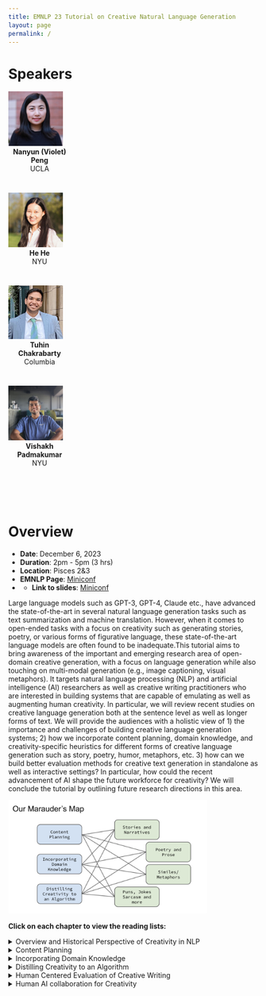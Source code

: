 ```yaml
---
title: EMNLP 23 Tutorial on Creative Natural Language Generation
layout: page
permalink: /
---
```


# Speakers

<div style="width:100%">
<div class="col-md-4" style="width:25%">
    <div class="profile height150">
        <div><a href="https://vnpeng.net/"><img class="avatar-img" width=110 src="images/violet-profile.png"></a></div>
        <div style="margin-bottom:40px"><center><b>Nanyun (Violet) Peng</b><br>UCLA</center></div>
    </div>
</div>
<div class="col-md-4" style="width:25%">
    <div class="profile height150">
        <div><a href="https://hhexiy.github.io"><img class="avatar-img" width=110 src="images/hehe-profile.png"> </a></div>
        <div style="margin-bottom:40px"><center><b>He He</b><br>NYU</center></div>
    </div>
</div>
<div class="col-md-4" style="width:25%">
    <div class="profile height150">
        <div><a href="https://tuhinjubcse.github.io/"><img class="avatar-img" width=110 src="images/tuhin-profile.png"></a></div>
        <div style="margin-bottom:40px"><center><b>Tuhin Chakrabarty</b><br>Columbia</center></div>
    </div>
</div>
<div class="col-md-4" style="width:25%">
    <div class="profile height150">
        <div><a href="http://vishakhpk.github.io"><img class="avatar-img" width=110 src="images/vishakh-profile.jpeg"></a></div>
        <div style="margin-bottom:40px"><center><b>Vishakh Padmakumar</b><br>NYU</center></div>
    </div>
</div>
</div>
<br/><br/>

# Overview

- **Date**: December 6, 2023
- **Duration**: 2pm - 5pm (3 hrs)
- **Location**: Pisces 2&3
- **EMNLP Page**: [Miniconf](https://virtual2023.emnlp.org/tutorial_t6.html)
- - **Link to slides**: [Miniconf](https://emnlp2023-creative-nlg.github.io/Creative_Text_Generation_Tutorial.pdf)

Large language models such as GPT-3, GPT-4, Claude etc., have advanced the state-of-the-art in several natural language generation tasks such as text summarization and machine translation. However, when it comes to open-ended tasks with a focus on creativity such as generating stories, poetry, or various forms of figurative language, these state-of-the-art language models are often found to be inadequate.This tutorial aims to bring awareness of the important and emerging research area of open-domain creative generation, with a focus on language generation while also touching on multi-modal generation (e.g., image captioning, visual metaphors). It targets natural language processing (NLP) and artificial intelligence (AI) researchers as well as creative writing practitioners who are interested in building systems that are capable of emulating as well as augmenting human creativity. In particular, we will review recent studies on creative language generation both at the sentence level as well as longer forms of text. We will provide the audiences with a holistic view of 1) the importance and challenges of building creative language generation systems; 2) how we incorporate content planning, domain knowledge, and creativity-specific heuristics for different forms of creative language generation such as story, poetry, humor, metaphors, etc. 3) how can we build better evaluation methods for creative text generation in standalone as well as interactive settings? In particular, how could the recent advancement of AI shape the future workforce for creativity? We will conclude the tutorial by outlining future research directions in this area.

<div><img class="avatar-img" width=400 src="images/map.png"></div>

**Click on each chapter to view the reading lists:** 
<details>
<summary>Overview and Historical Perspective of Creativity in NLP</summary>
<b>TALESPIN</b>
    <br>
    <a target="_blank" href="https://www.ijcai.org/Proceedings/77-1/Papers/013.pdf">TALE-SPIN, AN INTERACTIVE PROGRAM THAT WRITES STORIES </a>Meehan et al (1977)
    <br>
    <a target="_blank" href="https://www.ijcai.org/Proceedings/81-1/Papers/004.pdf">STORY GENERATION AFTER TALE-SPIN </a>Dehn et al (1981)
    <br>
<b>POETICS</b>
    <br>
    <a target="_blank" href="https://www.sciencedirect.com/science/article/abs/pii/0304422X84900019">Creating characters in a story-telling universe </a>Lebowitz et al (1984)<br>
    <a target="_blank" href="https://era.ed.ac.uk/bitstream/handle/1842/3461/0016.pdf?sequence=1&isAllowed=y">A Flexible Integrated Architecture For Generating Poetic Texts </a>Manurung et al (2000)<br>
<b>PRAGMATICS</b>
    <br>
    <a target="_blank" href="https://www.sciencedirect.com/science/article/abs/pii/0378216687901093">Generating natural language under pragmatic constraints 
    </a>Hovy et al (1987)<br>
    <a target="_blank" href="https://aclanthology.org/P05-3029.pdf">HAHAcronym: A Computational Humor System </a>Stock et al (2005)<br>
</details>
<details>
<summary>Content Planning</summary>
<br>
<b>PLAN AND WRITE</b>
<br>
    <a target="_blank" href="https://vnpeng.net/bibliography/yao2019plan/">Plan-And-Write: Towards Better Automatic Storytelling
    </a>Yao et al (2019)
    <br>
    <a target="_blank" href="https://aclanthology.org/P19-1254/">Strategies for Structuring Story Generation </a>Fan et al (2019)
    <br>
    <a target="_blank" href="https://ojs.aaai.org/index.php/AAAI/article/view/11430">Event Representations for Automated Story Generation with Deep Neural Nets 
    </a>Martin et al (2018)<br>
<b>IMPROVE PLAN AND THEN WRITE</b>
    <br>
    <a target="_blank" href="https://aclanthology.org/2020.emnlp-main.351.pdf">Content Planning for Neural Story Generation with Aristotelian Rescoring</a>Goldfarb-Tarrant et al (2020)<br>
<b>PLAN AND WRITE BY PROMPTING LLMS</b>
    <br>
    <a target="_blank" href="https://aclanthology.org/2022.naacl-main.262/">Zero-shot Sonnet Generation with Discourse-level Planning and Aesthetics Features
 </a>Tian et al (2022)<br>
    <a target="_blank" href="https://aclanthology.org/2022.emnlp-main.296/">Re3: Generating Longer Stories With Recursive Reprompting and Revision </a>Yang et al (2022)<br>
    <a target="_blank" href="https://aclanthology.org/2023.acl-long.190/">DOC: Improving Long Story Coherence With Detailed Outline Control </a>Yang et al (2023)
    <br>
</details>
<details>
<summary>Incorporating Domain Knowledge</summary>
<br>
<b>DOMAIN KNOWLEDGE FROM WEB</b>
<br>
    <a target="_blank" href="https://cdn.aaai.org/AAAI/2007/AAAI07-233.pdf">Comprehending and Generating Apt Metaphors: A Web-driven, Case-based Approach to Figurative Language 
    </a>Veale et al (2007)
    <br>
<b>DOMAIN KNOWLEDGE FROM EXTERNAL KNOWLEDGE MODELS</b>
    <br>
    <a target="_blank" href="https://aclanthology.org/2020.emnlp-main.524.pdf">Generating similes effortlessly like a Pro : A Style Transfer Approach for Simile Generation </a>Chakrabarty et al (2020)<br>
    <a target="_blank" href="https://aclanthology.org/2021.naacl-main.336.pdf">MERMAID: Metaphor Generation with Symbolism and Discriminative Decoding
     </a>Chakrabarty et al (2021)
    <br>
<b>DOMAIN KNOWLEDGE FROM PROMPTING LLMS</b>
    <br>
    <a target="_blank" href="https://aclanthology.org/2023.findings-acl.465.pdf">I Spy a Metaphor: Large Language Models and Diffusion Models Co-Create Visual Metaphors </a>Chakrabarty et al (2023)<br>
</details>
<details>
<summary>Distilling Creativity to an Algorithm</summary>
<br>
<b>FORMULATE PRIOR, DEVISE ALGORITHM</b>
<br>
    <a target="_blank" href="https://aclanthology.org/N19-1172/">Pun Generation with Surprise </a>He et al (2019)
    <br>
<b>FORMULATE PRIOR, LEARN STRUCTURE, DEVISE ALGORITHM</b>
    <br>
    <a target="_blank" href="https://aclanthology.org/2022.findings-emnlp.237/">A Unified Framework for Pun Generation with Humor Principles </a>Tian et al (2022)<br>
</details>
<details>
<summary>Human Centered Evaluation of Creative Writing</summary>
<br>
    <a target="_blank" href="https://arxiv.org/pdf/2309.14556.pdf">Art or Artifice? Large Language Models and the False Promise of Creativity </a>Chakrabarty et al (2023)
    <br>
</details>
<details>
<summary>Human AI collaboration for Creativity</summary>
<br>
    <a target="_blank" href="https://dl.acm.org/doi/10.1145/3172944.3172983">Creative writing with a machine in the loop: Case studies on slogans and stories </a>Clark et al (2018)
    <br>
    <a target="_blank" href="https://aclanthology.org/2020.emnlp-main.525/">STORIUM: A Dataset and Evaluation Platform for Machine-in-the-Loop Story Generation </a>Akoury et al (2019)
    <br>
    <a target="_blank" href="https://aclanthology.org/2022.naacl-main.42/">Machine-in-the-Loop Rewriting for Creative Image Captioning </a>Padmakumar et al (2022)
    <br>
    <a target="_blank" href="https://arxiv.org/pdf/2210.13669.pdf">Help me write a poem: Instruction Tuning as a Vehicle for Collaborative Poetry Writing </a> Chakrabarty al (2022)<br>
    <a target="_blank" href="https://arxiv.org/pdf/2309.12570.pdf">Creativity Support in the Age of Large Language Models: An Empirical Study Involving Emerging Writers </a>Chakrabarty et al (2023)
    <br>
</details>



